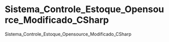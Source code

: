 # Sistema_Controle_Estoque_Opensource_Modificado_CSharp
Sistema_Controle_Estoque_Opensource_Modificado_CSharp
